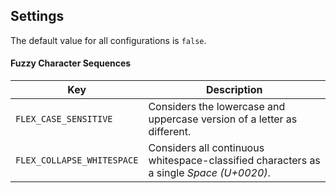 ## Settings

The default value for all configurations is `false`.

#### Fuzzy Character Sequences

| Key | Description
|---|---
|`FLEX_CASE_SENSITIVE`| Considers the lowercase and uppercase version of a letter as different.
|`FLEX_COLLAPSE_WHITESPACE`| Considers all continuous whitespace-classified characters as a single *Space (U+0020)*.
